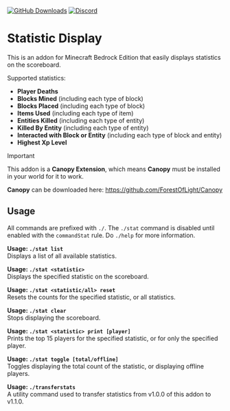 <!-- ![Understudy Logo](./understudy_logo_banner.png) -->

[![GitHub Downloads](https://img.shields.io/github/downloads/ForestOfLight/Statistic-Display/total?label=Github%20downloads&logo=github)](https://github.com/ForestOfLight/Statistic-Display/releases/latest)
[![Discord](https://badgen.net/discord/members/9KGche8fxm?icon=discord&label=Discord&list=what)](https://discord.gg/9KGche8fxm)
<!-- [![Curseforge Downloads](https://cf.way2muchnoise.eu/full_1093805_downloads.svg)](https://www.curseforge.com/minecraft-bedrock/addons/understudy) -->

# Statistic Display
This is an addon for Minecraft Bedrock Edition that easily displays statistics on the scoreboard.

Supported statistics:
- **Player Deaths**
- **Blocks Mined** (including each type of block)
- **Blocks Placed** (including each type of block)
- **Items Used** (including each type of item)
- **Entities Killed** (including each type of entity)
- **Killed By Entity** (including each type of entity)
- **Interacted with Block or Entity** (including each type of block and entity)
- **Highest Xp Level**

> [!IMPORTANT]
> This addon is a **Canopy Extension**, which means **Canopy** must be installed in your world for it to work.

**Canopy** can be downloaded here: https://github.com/ForestOfLight/Canopy

## Usage
All commands are prefixed with `./`. The `./stat` command is disabled until enabled with the `commandStat` rule. Do `./help` for more information.

**Usage: `./stat list`**  
Displays a list of all available statistics.

**Usage: `./stat <statistic>`**  
Displays the specified statistic on the scoreboard.

**Usage: `./stat <statistic/all> reset`**  
Resets the counts for the specified statistic, or all statistics.

**Usage: `./stat clear`**  
Stops displaying the scoreboard.

**Usage: `./stat <statistic> print [player]`**  
Prints the top 15 players for the specified statistic, or for only the specified player.

**Usage: `./stat toggle [total/offline]`**  
Toggles displaying the total count of the statistic, or displaying offline players.

**Usage: `./transferstats`**  
A utility command used to transfer statistics from v1.0.0 of this addon to v1.1.0.
